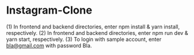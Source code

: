 # Instagram-Clone
(1) In frontend and backend directories, enter npm install & yarn install, respectively.
(2) In frontend and backend directories, enter npm run dev & yarn start, respectively.
(3) To login with sample account, enter bla@gmail.com with password Bla.
